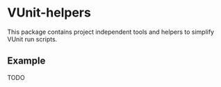 # VUnit-helpers

This package contains project independent tools and helpers to simplify VUnit run scripts.

## Example

TODO